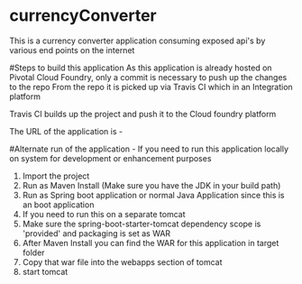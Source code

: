# currencyConverter
This is a currency converter application consuming exposed api's by various end points on the internet

#Steps to build this application
As this application is already hosted on Pivotal Cloud Foundry, only a commit is necessary to push up the changes to the repo
From the repo it is picked up via Travis CI which in an Integration platform

Travis CI builds up the project and push it to the Cloud foundry platform

The URL of the application is - 

#Alternate run of the application - 
If you need to run this application locally on system for development or enhancement purposes 

1) Import the project 
2) Run as Maven Install (Make sure you have the JDK in your build path)
3) Run as Spring boot application or normal Java Application since this is an boot application
4) If you need to run this on a separate tomcat
5) Make sure the spring-boot-starter-tomcat dependency scope is 'provided' and packaging is set as WAR
6) After Maven Install you can find the WAR for this application in target folder
7) Copy that war file into the webapps section of tomcat
8) start tomcat 

